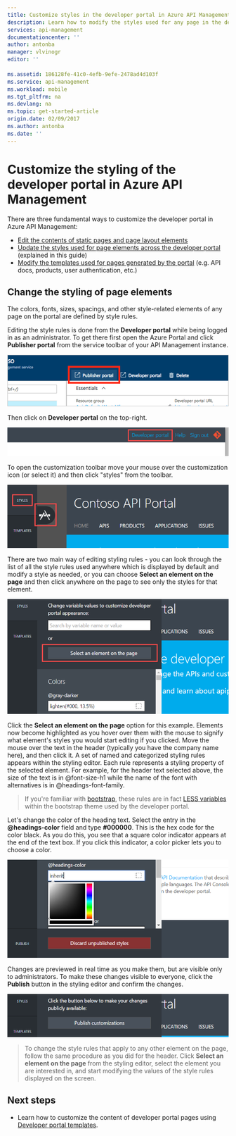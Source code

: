 ```yaml
---
title: Customize styles in the developer portal in Azure API Management | Azure
description: Learn how to modify the styles used for any page in the developer portal in Azure API Management.
services: api-management
documentationcenter: ''
author: antonba
manager: vlvinogr
editor: ''

ms.assetid: 186128fe-41c0-4efb-9efe-2478ad4d103f
ms.service: api-management
ms.workload: mobile
ms.tgt_pltfrm: na
ms.devlang: na
ms.topic: get-started-article
origin.date: 02/09/2017
ms.author: antonba
ms.date: ''
---
```

# Customize the styling of the developer portal in Azure API Management
There are three fundamental ways to customize the developer portal in Azure API Management:

* [Edit the contents of static pages and page layout elements][modify-content-layout]
* [Update the styles used for page elements across the developer portal][customize-styles] (explained in this guide)
* [Modify the templates used for pages generated by the portal][portal-templates] (e.g. API docs, products, user authentication, etc.)

## <a name="change-headers-styling"> </a>Change the styling of page elements

The colors, fonts, sizes, spacings, and other style-related elements of any page on the portal are defined by style rules. 

Editing the style rules is done from the **Developer portal** while being logged in as an administrator. To get there first open the Azure Portal and click **Publisher portal** from the service toolbar of your API Management instance.

![Publisher portal][api-management-management-console]

Then click on **Developer portal** on the top-right. 

![Developer portal link on the publisher portal][api-management-pp-dp-link]

To open the customization toolbar move your mouse over the customization icon (or select it) and then click "styles" from the toolbar.

![Customization toolbar button][api-management-customization-toolbar-button]

There are two main way of editing styling rules - you can look through the list of all the style rules used anywhere which is displayed by default and modify a style as needed, or you can choose **Select an element on the page** and then click anywhere on the page to see only the styles for that element.

![Customization toolbar][api-management-customization-toolbar]

Click the **Select an element on the page** option for this example.  Elements now become highlighted as you hover over them with the mouse to signify what element's styles you would start editing if you clicked. Move the mouse over the text in the header (typically you have the company name here), and then click it. A set of named and categorized styling rules appears within the styling editor. Each rule represents a styling property of the selected element. For example, for the header text selected above, the size of the text is in @font-size-h1 while the name of the font with alternatives is in @headings-font-family.

> If you're familiar with [bootstrap][bootstrap], these rules are in fact [LESS variables][LESS variables] within the bootstrap theme used by the developer portal.
> 
> 

Let's change the color of the heading text. Select the entry in the **@headings-color** field and type **#000000**. This is the hex code for the color black. As you do this, you see that a square color indicator appears at the end of the text box. If you click this indicator, a color picker lets you to choose a color.

![Color picker][api-management-customization-toolbar-color-picker]

Changes are previewed in real time as you make them, but are visible only to administrators. To make these changes visible to everyone, click the **Publish** button in the styling editor and confirm the changes.

![Publish menu][api-management-customization-toolbar-publish-form]

> To change the style rules that apply to any other element on the page, follow the same procedure as you did for the header. Click **Select an element on the page** from the styling editor, select the element you are interested in, and start modifying the values of the style rules displayed on the screen.
> 
> 


## <a name="next-steps"> </a>Next steps
* Learn how to customize the content of developer portal pages using [Developer portal templates](./api-management-developer-portal-templates.md).

[Change the styling of the headers]: #change-headers-styling
[Next steps]: #next-steps

[Azure Classic Portal]: https://manage.windowsazure.cn/

[api-management-management-console]: ./media/api-management-customize-styles/api-management-management-console.png
[api-management-pp-dp-link]: ./media/api-management-customize-styles/api-management-pp-dp-link.png
[api-management-customization-toolbar-button]: ./media/api-management-customize-styles/api-management-customization-toolbar-button.png
[api-management-customization-toolbar]: ./media/api-management-customize-styles/api-management-customization-toolbar.png
[api-management-customization-toolbar-color-picker]: ./media/api-management-customize-styles/api-management-customization-toolbar-color-picker.png
[api-management-customization-toolbar-publish-form]: ./media/api-management-customize-styles/api-management-customization-toolbar-publish-form.png

[modify-content-layout]: ./api-management-modify-content-layout.md
[customize-styles]: ./api-management-customize-styles.md
[portal-templates]: ./api-management-developer-portal-templates.md

[bootstrap]: http://getbootstrap.com/
[LESS variables]: http://getbootstrap.com/css/
